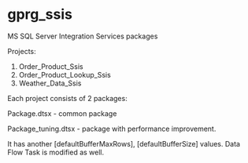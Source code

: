 # gprg_ssis
MS SQL Server Integration Services packages

Projects:

1. Order_Product_Ssis
2. Order_Product_Lookup_Ssis
3. Weather_Data_Ssis

Each project consists of 2 packages: 

Package.dtsx - common package


Package_tuning.dtsx - package with performance improvement. 


It has another [defaultBufferMaxRows], [defaultBufferSize] values. Data Flow Task is modified as well.
